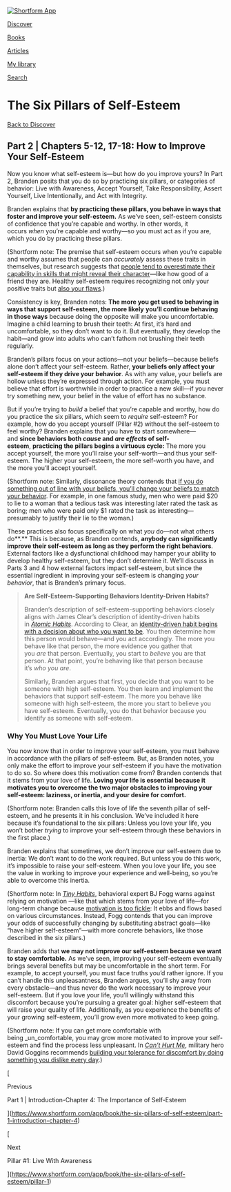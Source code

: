 [![Shortform App](https://www.shortform.com/img/logo.36a2399e.svg)](https://www.shortform.com/app)

[Discover](https://www.shortform.com/app)

[Books](https://www.shortform.com/app/books)

[Articles](https://www.shortform.com/app/articles)

[My library](https://www.shortform.com/app/library)

[Search](https://www.shortform.com/app/search)

# The Six Pillars of Self-Esteem

[Back to Discover](https://www.shortform.com/app)

## Part 2 | Chapters 5-12, 17-18: How to Improve Your Self-Esteem

Now you know what self-esteem is—but how do you improve yours? In Part 2, Branden posits that you do so by practicing six pillars, or categories of behavior: Live with Awareness, Accept Yourself, Take Responsibility, Assert Yourself, Live Intentionally, and Act with Integrity.

Branden explains that **by practicing these pillars, you behave in ways that foster and improve your self-esteem.** As we’ve seen, self-esteem consists of confidence that you’re capable and worthy. In other words, it occurs _when_ you’re capable and worthy—so you must act as if you are, which you do by practicing these pillars.

(Shortform note: The premise that self-esteem occurs when you’re capable and worthy assumes that people can _accurately_ assess these traits in themselves, but research suggests that [people tend to overestimate their capability in skills that might reveal their character](https://www.nytimes.com/2019/04/06/opinion/sunday/overconfidence-men-women.html)—like how good of a friend they are. Healthy self-esteem requires recognizing not only your positive traits but [also your flaws](https://www.mayoclinic.org/healthy-lifestyle/adult-health/in-depth/self-esteem/art-20047976).)

Consistency is key, Branden notes: **The more you get used to behaving in ways that support self-esteem, the more likely** **you’ll continue behaving in those ways** because doing the opposite will make you uncomfortable. Imagine a child learning to brush their teeth: At first, it’s hard and uncomfortable, so they don’t want to do it. But eventually, they develop the habit—and grow into adults who can’t fathom not brushing their teeth regularly.

Branden’s pillars focus on your actions—not your beliefs—because beliefs alone don’t affect your self-esteem. Rather, **your beliefs only affect your self-esteem if they drive your behavior**. As with any value, your beliefs are hollow unless they’re expressed through action. For example, you must believe that effort is worthwhile in order to practice a new skill—if you never try something new, your belief in the value of effort has no substance.

But if you’re trying to _build_ a belief that you’re capable and worthy, how do you practice the six pillars, which seem to _require_ self-esteem? For example, how do you accept yourself (Pillar #2) without the self-esteem to feel worthy? Branden explains that you have to start somewhere—and **since** **behaviors both _cause_ and _are effects_ of self-esteem**, **practicing the pillars begins a virtuous cycle:** The more you accept yourself, the more you’ll raise your self-worth—and thus your self-esteem. The higher your self-esteem, the more self-worth you have, and the more you’ll accept yourself.

(Shortform note: Similarly, dissonance theory contends that [if you do something out of line with your beliefs, you’ll change your beliefs to match your behavior](https://www.bbc.com/future/article/20130312-why-we-act-against-our-beliefs). For example, in one famous study, men who were paid $20 to lie to a woman that a tedious task was interesting later rated the task as boring; men who were paid only $1 rated the task as interesting—presumably to justify their lie to the woman.)

These practices also focus specifically on what _you_ do—not what others do**.** This is because, as Branden contends, **anybody can significantly improve their self-esteem as long as they perform the right behaviors**. External factors like a dysfunctional childhood may hamper your ability to develop healthy self-esteem, but they don’t determine it. We’ll discuss in Parts 3 and 4 how external factors impact self-esteem, but since the essential ingredient in improving your self-esteem is changing _your behavior_, that is Branden’s primary focus.

> **Are Self-Esteem-Supporting Behaviors Identity-Driven Habits?**
> 
> Branden’s description of self-esteem-supporting behaviors closely aligns with James Clear’s description of identity-driven habits in _[Atomic Habits](https://shortform.com/app/book/atomic-habits)_. According to Clear, an [identity-driven habit begins with a decision about who you want to be](https://shortform.com/app/book/atomic-habits#how-to-change-your-habits-start-with-your-identity). You then determine how this person would behave—and you act accordingly. The more you behave like that person, the more evidence you gather that you _are_ that person. Eventually, you start to _believe_ you are that person. At that point, you’re behaving like that person because it’s _who you are_.
> 
> Similarly, Branden argues that first, you decide that you want to be someone with high self-esteem. You then learn and implement the behaviors that support self-esteem. The more you behave like someone with high self-esteem, the more you start to believe you have self-esteem. Eventually, you do that behavior because you identify as someone with self-esteem.

### Why You Must Love Your Life

You now know that in order to improve your self-esteem, you must behave in accordance with the pillars of self-esteem. But, as Branden notes, you only make the effort to improve your self-esteem if you have the motivation to do so. So where does this motivation come from? Branden contends that it stems from your love of life. **Loving your life is essential because it motivates you to overcome the two major obstacles to improving your self-esteem: laziness, or inertia, and your desire for comfort.**

(Shortform note: Branden calls this love of life the seventh pillar of self-esteem, and he presents it in his conclusion. We’ve included it here because it’s foundational to the six pillars: Unless you love your life, you won’t bother _trying_ to improve your self-esteem through these behaviors in the first place.)

Branden explains that sometimes, we don’t improve our self-esteem due to inertia: We don’t want to do the work required. But unless you do this work, it’s impossible to raise your self-esteem. When you love your life, you see the value in working to improve your experience and well-being, so you’re able to overcome this inertia.

(Shortform note: In _[Tiny Habits](https://shortform.com/app/book/tiny-habits/)_, behavioral expert BJ Fogg warns against relying on motivation —like that which stems from your love of life—for long-term change because [motivation is too fickle](https://shortform.com/app/book/tiny-habits/chapter-1#motivation-is-complicated): It ebbs and flows based on various circumstances. Instead, Fogg contends that you can improve your odds of successfully changing by substituting abstract goals—like “have higher self-esteem”—with more concrete behaviors, like those described in the six pillars.)

Branden adds that **we may not improve our self-esteem because we want to stay comfortable.** As we’ve seen, improving your self-esteem eventually brings several benefits but may be uncomfortable in the short term. For example, to accept yourself, you must face truths you’d rather ignore. If you can’t handle this unpleasantness, Branden argues, you’ll shy away from every obstacle—and thus never do the work necessary to improve your self-esteem. But if you love your life, you’ll willingly withstand this discomfort because you’re pursuing a greater goal: higher self-esteem that will raise your quality of life. Additionally, as you experience the benefits of your growing self-esteem, you’ll grow even more motivated to keep going.

(Shortform note: If you can get more comfortable with being _un_comfortable, you may grow more motivated to improve your self-esteem and find the process less unpleasant. In _[Can’t Hurt Me](https://shortform.com/app/book/cant-hurt-me/)_, military hero David Goggins recommends [building your tolerance for discomfort by doing something you dislike every day](https://shortform.com/app/book/cant-hurt-me/challenge-3#take-action-getting-used-to-discomfort).)

[

Previous

Part 1 | Introduction-Chapter 4: The Importance of Self-Esteem

](https://www.shortform.com/app/book/the-six-pillars-of-self-esteem/part-1-introduction-chapter-4)

[

Next

Pillar #1: Live With Awareness

](https://www.shortform.com/app/book/the-six-pillars-of-self-esteem/pillar-1)
